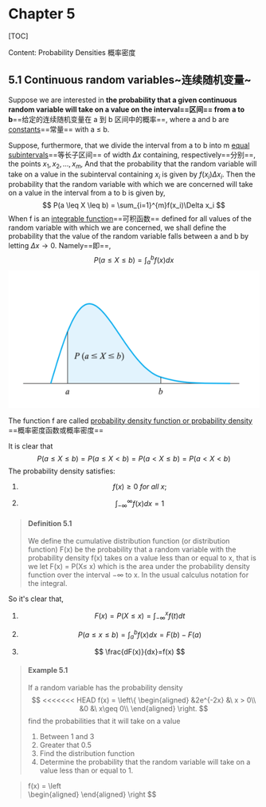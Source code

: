 # Chapter 5

[TOC]

Content: Probability Densities 概率密度

## 5.1 Continuous random variables~连续随机变量~



Suppose we are interested in **the probability that a given continuous random variable will take on a value on the interval==区间== from a to b**==给定的连续随机变量在 a 到 b 区间中的概率==, where a and b are <u>constants</u>==常量== with a ≤ b. 

Suppose, furthermore, that we divide the interval from a to b into m <u>equal subintervals</u>==等长子区间== of width $\Delta x$ containing, respectively==分别==, the points $x_1, x_2, \dots, x_m$, 
And that the probability that the random variable will take on a value in the subinterval containing $x_i$ is given by $f(x_i)\Delta x_i$. Then the probability that the random variable with which we are concerned will take on a value in the interval from a to b is given by, 
$$
P(a \leq X \leq b) = \sum_{i=1}^{m}f(x_i)\Delta x_i
$$
When f is an <u>integrable function</u>==可积函数== defined for all values of the random variable with which we are concerned, we shall define the probability that the value of the random variable falls between a and b by letting $\Delta x \rightarrow 0$. Namely==即==,
$$
P(a \leq X \leq b) = \int_{a}^{b}f(x)dx
$$
![5-1](Chapter-5.assets/image-20220417053035331.png)

The function f are called <u>probability density function or probability density</u> ==概率密度函数或概率密度== 

It is clear that
$$
P(a \leq X \leq b) = P(a \leq X < b) = P(a < X \leq b) = P(a < X < b)
$$
The probability density satisfies:

1. $$
   f(x) \geq 0\ for\ all\ x;
   $$

2. $$
   \int^{\infty}_{-\infty}f(x)dx = 1
   $$

> #### Definition 5.1 
>
> We define the cumulative distribution function (or distribution function) F(x) be the probability that a random variable with the probability density f(x) takes on a value less than or equal to x, that is we let F(x) = P(X≤ x) which is the area under the probability density function over the interval −∞ to x.
> In the usual calculus notation for the integral.

So it's clear that,

1. $$
   F(x) = P(X \leq x) = \int^{x}_{-\infty}f(t)dt
   $$

2. $$
   P(a \leq x \leq b) = \int^{b}_{a}f(x)dx=F(b)-F(a)
   $$

3. $$
   \frac{dF(x)}{dx}=f(x)
   $$

> #### Example 5.1
>
> If a random variable has the probability density
> $$
<<<<<<< HEAD
> f(x) = \left\{
> \begin{aligned}
> &2e^{-2x} &\ x > 0\\
> &0 &\ x\geq 0\\
> \end{aligned}
> \right.
> $$
> find the probabilities that it will take on a value
>
> 1. Between 1 and 3
> 2. Greater that 0.5
> 3. Find the distribution function
> 4. Determine the probability that the random variable will take on a value less than or equal to 1.

> f(x) = \left\
> \begin{aligned}
> \end{aligned}
> \right
> $$

